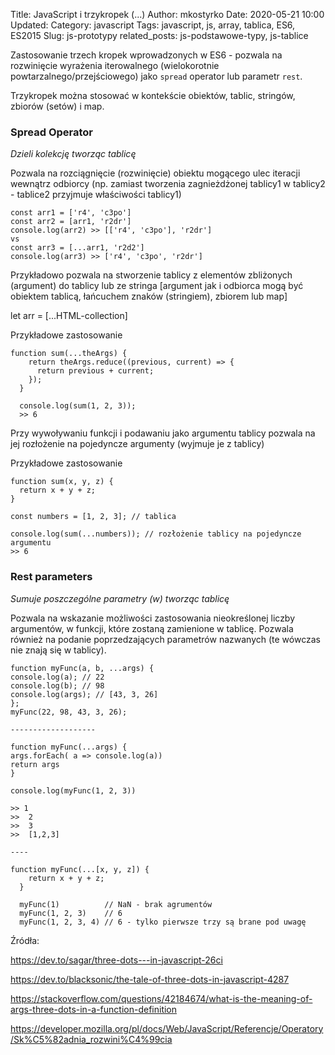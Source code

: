 Title: JavaScript i trzykropek (...)
Author: mkostyrko
Date: 2020-05-21 10:00
Updated:
Category: javascript
Tags: javascript, js, array, tablica, ES6, ES2015
Slug: js-prototypy
related_posts: js-podstawowe-typy, js-tablice


Zastosowanie trzech kropek wprowadzonych w ES6 - pozwala na rozwinięcie wyrażenia iterowalnego (wielokorotnie powtarzalnego/przejściowego) jako `spread` operator lub parametr `rest`. 

Trzykropek można stosować w kontekście obiektów, tablic, stringów, zbiorów (setów) i map.


### Spread Operator

*Dzieli kolekcję tworząc tablicę*

Pozwala na rozciągnięcie (rozwinięcie) obiektu mogącego ulec iteracji wewnątrz odbiorcy (np. zamiast tworzenia zagnieżdżonej tablicy1 w tablicy2 - tablice2 przyjmuje właściwości tablicy1)

    const arr1 = ['r4', 'c3po']
    const arr2 = [arr1, 'r2dr']
    console.log(arr2) >> [['r4', 'c3po'], 'r2dr']
    vs
    const arr3 = [...arr1, 'r2d2']
    console.log(arr3) >> ['r4', 'c3po', 'r2dr']

Przykładowo pozwala na stworzenie tablicy z elementów zbliżonych (argument) do tablicy lub ze stringa [argument jak i odbiorca mogą być obiektem tablicą, łańcuchem znaków (stringiem), zbiorem lub map]

  let arr = [...HTML-collection]

Przykładowe zastosowanie

    function sum(...theArgs) {
        return theArgs.reduce((previous, current) => {
          return previous + current;
        });
      }

      console.log(sum(1, 2, 3));
      >> 6

Przy wywoływaniu funkcji i podawaniu jako argumentu tablicy pozwala na jej rozłożenie na pojedyncze argumenty (wyjmuje je z tablicy)

Przykładowe zastosowanie

    function sum(x, y, z) {
      return x + y + z;
    }

    const numbers = [1, 2, 3]; // tablica

    console.log(sum(...numbers)); // rozłożenie tablicy na pojedyncze argumentu
    >> 6

### Rest parameters

*Sumuje poszczególne parametry (w) tworząc tablicę*

Pozwala na wskazanie możliwości zastosowania nieokreślonej liczby argumentów, w funkcji, które zostaną zamienione w tablicę. Pozwala również na podanie poprzedzających parametrów nazwanych (te wówczas nie znają się w tablicy).



    function myFunc(a, b, ...args) {
    console.log(a); // 22
    console.log(b); // 98
    console.log(args); // [43, 3, 26]
    };
    myFunc(22, 98, 43, 3, 26);

    -------------------

    function myFunc(...args) {
    args.forEach( a => console.log(a))
    return args
    }

    console.log(myFunc(1, 2, 3)) 

    >> 1
    >>  2
    >>  3
    >>  [1,2,3]

    ----

    function myFunc(...[x, y, z]) {
        return x + y + z;
      }

      myFunc(1)          // NaN - brak agrumentów
      myFunc(1, 2, 3)    // 6
      myFunc(1, 2, 3, 4) // 6 - tylko pierwsze trzy są brane pod uwagę




Źródła:

https://dev.to/sagar/three-dots---in-javascript-26ci

https://dev.to/blacksonic/the-tale-of-three-dots-in-javascript-4287

https://stackoverflow.com/questions/42184674/what-is-the-meaning-of-args-three-dots-in-a-function-definition

https://developer.mozilla.org/pl/docs/Web/JavaScript/Referencje/Operatory/Sk%C5%82adnia_rozwini%C4%99cia